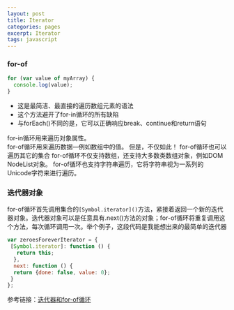 ```yaml
---
layout: post
title: Iterator
categories: pages
excerpt: Iterator
tags: javascript
---
```

### for-of

```javascript
for (var value of myArray) {
  console.log(value);
}
```

* 这是最简洁、最直接的遍历数组元素的语法
* 这个方法避开了for-in循环的所有缺陷
* 与forEach()不同的是，它可以正确响应break、continue和return语句   

for-in循环用来遍历对象属性。   
for-of循环用来遍历数据—例如数组中的值。
但是，不仅如此！
for-of循环也可以遍历其它的集合
for-of循环不仅支持数组，还支持大多数类数组对象，例如DOM NodeList对象。
for-of循环也支持字符串遍历，它将字符串视为一系列的Unicode字符来进行遍历。

### 迭代器对象
for-of循环首先调用集合的`[Symbol.iterator]()`方法，紧接着返回一个新的迭代器对象。迭代器对象可以是任意具有.next()方法的对象；for-of循环将重复调用这个方法，每次循环调用一次。举个例子，这段代码是我能想出来的最简单的迭代器
```javascript
var zeroesForeverIterator = {
 [Symbol.iterator]: function () {
   return this;
  },
  next: function () {
  return {done: false, value: 0};
 }
};
```
参考链接：[迭代器和for-of循环](http://www.infoq.com/cn/articles/es6-in-depth-iterators-and-the-for-of-loop)
